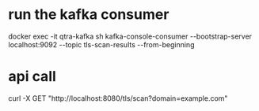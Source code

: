 # run the kafka consumer
docker exec -it qtra-kafka sh
kafka-console-consumer --bootstrap-server localhost:9092 --topic tls-scan-results --from-beginning

# api call
curl -X GET "http://localhost:8080/tls/scan?domain=example.com"